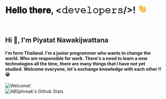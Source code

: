 <div align="left"><br>
<h1 align="left"> 𝐇𝐞𝐥𝐥𝐨 𝐭𝐡𝐞𝐫𝐞, <𝚍𝚎𝚟𝚎𝚕𝚘𝚙𝚎𝚛𝚜/>! <img src="https://github.com/ABSphreak/ABSphreak/blob/master/gifs/Hi.gif" width="30px"></h1>
</div><br>

<div align="left" width="500">
<h2 align="left">Hi 👋, I'm Piyatat Nawakijwattana</h2>
<h4 align="left">I'm form Thailand. I'm a junior programmer who wants to change the world. Who are responsible for work. There's a need to learn a new technologies all the time, there are many things that I have not yet studied. Welcome everyone, let's exchange knowledge with each other !! 😀</h4>
<img src="https://camo.githubusercontent.com/f96fe25b150c6d62d6ff99b9f21006595c8cd757a24ebddf9d158297337cf6d1/68747470733a2f2f6d656469612e67697068792e636f6d2f6d656469612f31334867774773584630616947592f67697068792e676966" alt="Welcome!" width="495"/>
<br>
<img align="center" src="https://github-readme-stats.vercel.app/api?username=piyatat-source&show_icons=true&theme=react" alt="ABSphreak's Github Stats">
</div>

